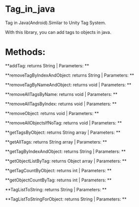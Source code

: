 # Tag_in_java
Tag in Java(Android).Similar to Unity Tag System.

With this library, you can add tags to objects in java.

# Methods:

**addTag: returns String | Parameters: **

**removeTagByIndexAndObject: returns String | Parameters: **

**removeTagByNameAndObject: returns void | Parameters: **

**removeAllTagsByName: returns void | Parameters: **

**removeAllTagsByIndex: returns void | Parameters: **

**removeObject: returns void | Parameters: **

**removeAllObjectsIfNoTag: returns void | Parameters: **

**getTagsByObject: returns String array | Parameters: **

**getAllTags: returns String array | Parameters: **

**getTagByIndexAndObject: returns String | Parameters: **

**getObjectListByTag: returns Object array | Parameters: **

**getTagCountByObject: returns int | Parameters: **

**getObjectCountByTag: returns int | Parameters: **

**TagListToString: returns String | Parameters: **

**TagListToStringForObject: returns String | Parameters: **

